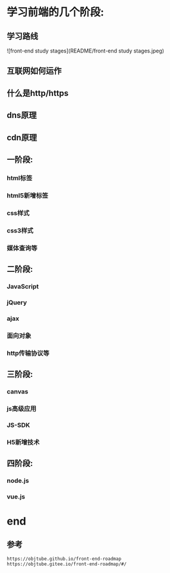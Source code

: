 # 学习前端的几个阶段:

## 学习路线

![front-end study stages](README/front-end study stages.jpeg)



## 互联网如何运作

## 什么是http/https

## dns原理

## cdn原理



## 一阶段: 

### html标签

### html5新增标签

### css样式

### css3样式

### 媒体查询等

## 二阶段: 

### JavaScript

### jQuery 

### ajax

### 面向对象

### http传输协议等

## 三阶段:

###  canvas

### js高级应用

### JS-SDK

### H5新增技术

## 四阶段:

###  node.js 

### vue.js



# end

## 参考

```
https://objtube.github.io/front-end-roadmap
https://objtube.gitee.io/front-end-roadmap/#/
```

